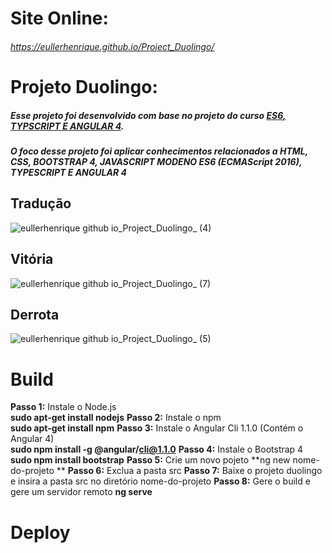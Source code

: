 # Site Online:
###### https://eullerhenrique.github.io/Project_Duolingo/


# Projeto Duolingo: 

##### Esse projeto foi desenvolvido com base no projeto  do curso [ES6, TYPSCRIPT E ANGULAR 4](https://www.udemy.com/course/curso-de-desenvolvimento-web-com-es6-typescript-e-angular-4/). 

##### O foco desse projeto foi aplicar conhecimentos relacionados a HTML, CSS, BOOTSTRAP 4, JAVASCRIPT MODENO ES6 (ECMAScript 2016), TYPESCRIPT E ANGULAR 4

## Tradução

![eullerhenrique github io_Project_Duolingo_ (4)](https://user-images.githubusercontent.com/48317736/88221001-31915900-cc3a-11ea-9451-98f1bd3bad54.png)

## Vitória

![eullerhenrique github io_Project_Duolingo_ (7)](https://user-images.githubusercontent.com/48317736/88221211-82a14d00-cc3a-11ea-94c8-44fb1ef1e68b.png)

## Derrota

![eullerhenrique github io_Project_Duolingo_ (5)](https://user-images.githubusercontent.com/48317736/88221050-453cbf80-cc3a-11ea-81e5-93eab7dd18a8.png)



# Build

**Passo 1:** Instale o Node.js       
          **sudo apt-get install nodejs**
**Passo 2:** Instale o npm           
          **sudo apt-get install npm**
**Passo 3:** Instale o Angular Cli 1.1.0 (Contém o Angular 4)   
          **sudo npm install -g @angular/cli@1.1.0**
**Passo 4:** Instale o Bootstrap 4   
          **sudo npm install bootstrap**
**Passo 5:** Crie um novo pojeto
            **ng new nome-do-projeto **
**Passo 6:** Exclua a pasta src
**Passo 7:** Baixe o projeto duolingo e insira a pasta src no diretório nome-do-projeto
**Passo 8:** Gere o build e gere um servidor remoto
            **ng serve**
            
            
# Deploy

  


